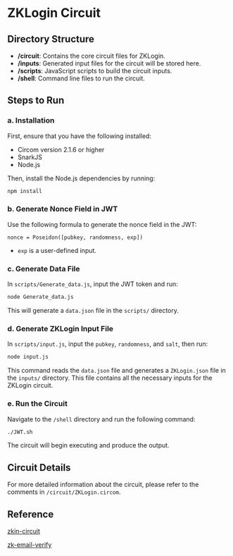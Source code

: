 # ZKLogin Circuit

## Directory Structure

- **/circuit**: Contains the core circuit files for ZKLogin.
- **/inputs**: Generated input files for the circuit will be stored here.
- **/scripts**: JavaScript scripts to build the circuit inputs.
- **/shell**: Command line files to run the circuit.

## Steps to Run

### a. Installation

First, ensure that you have the following installed:
- Circom version 2.1.6 or higher
- SnarkJS
- Node.js

Then, install the Node.js dependencies by running:
```bash
npm install
```

### b. Generate Nonce Field in JWT

Use the following formula to generate the nonce field in the JWT:

`nonce = Poseidon([pubkey, randomness, exp])`

- `exp` is a user-defined input.

### c. Generate Data File

In `scripts/Generate_data.js`, input the JWT token and run:

```bash
node Generate_data.js
```

This will generate a `data.json` file in the `scripts/` directory.

### d. Generate ZKLogin Input File

In `scripts/input.js`, input the `pubkey`, `randomness`, and `salt`, then run:

```bash
node input.js
```

This command reads the `data.json` file and generates a `ZKLogin.json` file in the `inputs/` directory. This file contains all the necessary inputs for the ZKLogin circuit.

### e. Run the Circuit

Navigate to the `/shell` directory and run the following command:

```bash
./JWT.sh
```

The circuit will begin executing and produce the output.

## Circuit Details

For more detailed information about the circuit, please refer to the comments in `/circuit/ZKLogin.circom`.

## Reference
  [zkin-circuit](https://github.com/Apocentre/zkin-circuit)

  [zk-email-verify](https://github.com/zkemail/zk-email-verify)